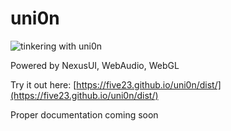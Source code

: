 # uni0n

![tinkering with uni0n](https://repository-images.githubusercontent.com/305858130/18ec7c00-2bf7-11eb-83cf-8421e5900f10)

Powered by NexusUI, WebAudio, WebGL

Try it out here: [https://five23.github.io/uni0n/dist/](https://five23.github.io/uni0n/dist/)

Proper documentation coming soon
